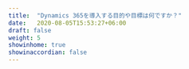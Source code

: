 ```yaml
---
title:  "Dynamics 365を導入する目的や目標は何ですか？"
date:   2020-08-05T15:53:27+06:00
draft: false
weight: 5
showinhome: true
showinaccordian: false
---
```


